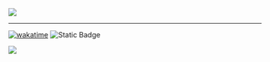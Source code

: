 <img src="https://i.imgur.com/c7MZOiK.png"/>

---

[![wakatime](https://wakatime.com/badge/github/eliamd/42_so_long.svg)](https://wakatime.com/badge/github/eliamd/42_so_long)
![Static Badge](https://img.shields.io/badge/%E2%9C%100%20Succes%2C%2098%2F100%20-%201?style=flat&label=42%20Grade)

<img src="https://i.imgur.com/c7MZOiK.png"/>
